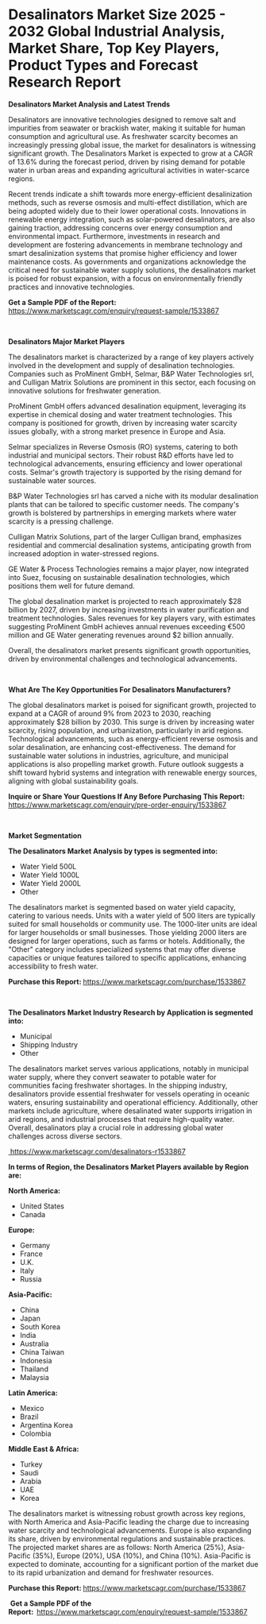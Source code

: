 <p><h1>Desalinators Market Size 2025 - 2032 Global Industrial Analysis, Market Share, Top Key Players, Product Types and Forecast Research Report</h1></p><p><strong>Desalinators Market Analysis and Latest Trends</strong></p>
<p><p>Desalinators are innovative technologies designed to remove salt and impurities from seawater or brackish water, making it suitable for human consumption and agricultural use. As freshwater scarcity becomes an increasingly pressing global issue, the market for desalinators is witnessing significant growth. The Desalinators Market is expected to grow at a CAGR of 13.6% during the forecast period, driven by rising demand for potable water in urban areas and expanding agricultural activities in water-scarce regions.</p><p>Recent trends indicate a shift towards more energy-efficient desalinization methods, such as reverse osmosis and multi-effect distillation, which are being adopted widely due to their lower operational costs. Innovations in renewable energy integration, such as solar-powered desalinators, are also gaining traction, addressing concerns over energy consumption and environmental impact. Furthermore, investments in research and development are fostering advancements in membrane technology and smart desalinization systems that promise higher efficiency and lower maintenance costs. As governments and organizations acknowledge the critical need for sustainable water supply solutions, the desalinators market is poised for robust expansion, with a focus on environmentally friendly practices and innovative technologies.</p></p>
<p><strong>Get a Sample PDF of the Report:&nbsp;</strong> <a href="https://www.marketscagr.com/enquiry/request-sample/1533867?utm_campaign=3016&utm_medium=2&utm_source=Github&utm_content=ia&utm_term=16042025&utm_id=desalinators">https://www.marketscagr.com/enquiry/request-sample/1533867</a></p>
<p>&nbsp;</p>
<p><strong>Desalinators Major Market Players</strong></p>
<p><p>The desalinators market is characterized by a range of key players actively involved in the development and supply of desalination technologies. Companies such as ProMinent GmbH, Selmar, B&P Water Technologies srl, and Culligan Matrix Solutions are prominent in this sector, each focusing on innovative solutions for freshwater generation.</p><p>ProMinent GmbH offers advanced desalination equipment, leveraging its expertise in chemical dosing and water treatment technologies. This company is positioned for growth, driven by increasing water scarcity issues globally, with a strong market presence in Europe and Asia.</p><p>Selmar specializes in Reverse Osmosis (RO) systems, catering to both industrial and municipal sectors. Their robust R&D efforts have led to technological advancements, ensuring efficiency and lower operational costs. Selmar's growth trajectory is supported by the rising demand for sustainable water sources.</p><p>B&P Water Technologies srl has carved a niche with its modular desalination plants that can be tailored to specific customer needs. The company's growth is bolstered by partnerships in emerging markets where water scarcity is a pressing challenge.</p><p>Culligan Matrix Solutions, part of the larger Culligan brand, emphasizes residential and commercial desalination systems, anticipating growth from increased adoption in water-stressed regions.</p><p>GE Water & Process Technologies remains a major player, now integrated into Suez, focusing on sustainable desalination technologies, which positions them well for future demand.</p><p>The global desalination market is projected to reach approximately $28 billion by 2027, driven by increasing investments in water purification and treatment technologies. Sales revenues for key players vary, with estimates suggesting ProMinent GmbH achieves annual revenues exceeding €500 million and GE Water generating revenues around $2 billion annually.</p><p>Overall, the desalinators market presents significant growth opportunities, driven by environmental challenges and technological advancements.</p></p>
<p>&nbsp;</p>
<p><strong>What Are The Key Opportunities For Desalinators Manufacturers?</strong></p>
<p><p>The global desalinators market is poised for significant growth, projected to expand at a CAGR of around 9% from 2023 to 2030, reaching approximately $28 billion by 2030. This surge is driven by increasing water scarcity, rising population, and urbanization, particularly in arid regions. Technological advancements, such as energy-efficient reverse osmosis and solar desalination, are enhancing cost-effectiveness. The demand for sustainable water solutions in industries, agriculture, and municipal applications is also propelling market growth. Future outlook suggests a shift toward hybrid systems and integration with renewable energy sources, aligning with global sustainability goals.</p></p>
<p><strong>Inquire or Share Your Questions If Any Before Purchasing This Report:</strong> <a href="https://www.marketscagr.com/enquiry/pre-order-enquiry/1533867?utm_campaign=3016&utm_medium=2&utm_source=Github&utm_content=ia&utm_term=16042025&utm_id=desalinators">https://www.marketscagr.com/enquiry/pre-order-enquiry/1533867</a></p>
<p>&nbsp;</p>
<p><strong>Market Segmentation</strong></p>
<p><strong>The Desalinators Market Analysis by types is segmented into:</strong></p>
<p><ul><li>Water Yield 500L</li><li>Water Yield 1000L</li><li>Water Yield 2000L</li><li>Other</li></ul></p>
<p><p>The desalinators market is segmented based on water yield capacity, catering to various needs. Units with a water yield of 500 liters are typically suited for small households or community use. The 1000-liter units are ideal for larger households or small businesses. Those yielding 2000 liters are designed for larger operations, such as farms or hotels. Additionally, the "Other" category includes specialized systems that may offer diverse capacities or unique features tailored to specific applications, enhancing accessibility to fresh water.</p></p>
<p><strong>Purchase this Report:&nbsp;</strong><a href="https://www.marketscagr.com/purchase/1533867?utm_campaign=3016&utm_medium=2&utm_source=Github&utm_content=ia&utm_term=16042025&utm_id=desalinators">https://www.marketscagr.com/purchase/1533867</a></p>
<p>&nbsp;</p>
<p><strong>The Desalinators Market Industry Research by Application is segmented into:</strong></p>
<p><ul><li>Municipal</li><li>Shipping Industry</li><li>Other</li></ul></p>
<p><p>The desalinators market serves various applications, notably in municipal water supply, where they convert seawater to potable water for communities facing freshwater shortages. In the shipping industry, desalinators provide essential freshwater for vessels operating in oceanic waters, ensuring sustainability and operational efficiency. Additionally, other markets include agriculture, where desalinated water supports irrigation in arid regions, and industrial processes that require high-quality water. Overall, desalinators play a crucial role in addressing global water challenges across diverse sectors.</p></p>
<p><a href="https://www.marketscagr.com/desalinators-r1533867?utm_campaign=3016&utm_medium=2&utm_source=Github&utm_content=ia&utm_term=16042025&utm_id=desalinators">&nbsp;https://www.marketscagr.com/desalinators-r1533867</a></p>
<p><strong>In terms of Region, the Desalinators Market Players available by Region are:</strong></p>
<p>
    <p> <strong> North America: </strong>
        <ul>
            <li>United States</li>
            <li>Canada</li>
        </ul>
        </p> 
    <p> <strong> Europe: </strong>
        <ul>
            <li>Germany</li>
            <li>France</li>
            <li>U.K.</li>
            <li>Italy</li>
            <li>Russia</li>
        </ul>
        </p> 
    <p> <strong> Asia-Pacific: </strong>
        <ul>
            <li>China</li>
            <li>Japan</li>
            <li>South Korea</li>
            <li>India</li>
            <li>Australia</li>
            <li>China Taiwan</li>
            <li>Indonesia</li>
            <li>Thailand</li>
            <li>Malaysia</li>
        </ul>
        </p> 
    <p> <strong> Latin America: </strong>
        <ul>
            <li>Mexico</li>
            <li>Brazil</li>
            <li>Argentina Korea</li>
            <li>Colombia</li>
        </ul>
        </p> 
    <p> <strong> Middle East & Africa: </strong>
        <ul>
            <li>Turkey</li>
            <li>Saudi</li>
            <li>Arabia</li>
            <li>UAE</li>
            <li>Korea</li>
        </ul>
    </p>
    </p>
<p><p>The desalinators market is witnessing robust growth across key regions, with North America and Asia-Pacific leading the charge due to increasing water scarcity and technological advancements. Europe is also expanding its share, driven by environmental regulations and sustainable practices. The projected market shares are as follows: North America (25%), Asia-Pacific (35%), Europe (20%), USA (10%), and China (10%). Asia-Pacific is expected to dominate, accounting for a significant portion of the market due to its rapid urbanization and demand for freshwater resources.</p></p>
<p><strong>Purchase this Report: </strong><a href="https://www.marketscagr.com/purchase/1533867?utm_campaign=3016&utm_medium=2&utm_source=Github&utm_content=ia&utm_term=16042025&utm_id=desalinators">https://www.marketscagr.com/purchase/1533867</a></p>
<p>&nbsp;<strong>Get a Sample PDF of the Report:&nbsp;&nbsp;</strong><a href="https://www.marketscagr.com/enquiry/request-sample/1533867?utm_campaign=3016&utm_medium=2&utm_source=Github&utm_content=ia&utm_term=16042025&utm_id=desalinators">https://www.marketscagr.com/enquiry/request-sample/1533867</a></p>
<p><strong></strong></p>
<p><p></p><p></p><p></p></p>